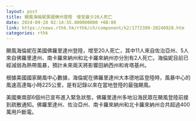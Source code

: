 ```yaml
---
layout: post
title: 颶風海倫妮美國佛州登陸　增至最少20人死亡
date: 2024-09-28 02:14:55.000000000 +08:00
link: https://news.rthk.hk/rthk/ch/component/k2/1772399-20240928.htm
categories: rthk
---
```


颶風海倫妮在美國佛羅里達州登陸，增至20人死亡，其中11人來自佐治亞州、5人來自佛羅里達州、南卡羅來納州和北卡羅來納州亦分別有2人死亡。海倫妮目前已經減弱為熱帶風暴，預計未來兩天將影響田納西州和肯塔基州。

根據美國國家颶風中心數據，海倫妮在佛羅里達州大本德地區登陸時，風暴中心的風速高達每小時225公里，是有記錄以來在當地登陸的最強颶風。

美國東南部6個州已宣布進入緊急狀態，佛羅里達州多地沿海民眾在颶風登陸前接到疏散通知。佛羅里達州、佐治亞州、南卡羅來納州和北卡羅來納州合共超過400萬用戶斷電。
